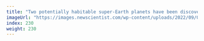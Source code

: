 ```yaml
---
title: "Two potentially habitable super-Earth planets have been discovered"
imageUrl: "https://images.newscientist.com/wp-content/uploads/2022/09/07141923/SEI_123721260.jpg?width=600"
index: 230
weight: 230
---
```

